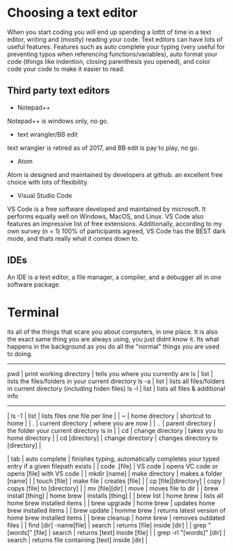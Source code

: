 # Choosing a text editor

When you start coding you will end up spending a lotttt of time in a text editor, writing and (mostly) reading your code. Text editors can have lots of useful features.
Features such as auto complete your typing (very useful for preventing typos when referencing functions/variables), auto format your code (things like indention, closing parenthesis you 
opened), and color code your code to make it easier to read.

## Third party text editors
- Notepad++ 

Notepad++ is windows only, no go.

- text wrangler/BB edit

text wrangler is retired as of 2017, and BB edit is pay to play, no go.

- Atom

Atom is designed and maintained by developers at github. an excellent free choice with lots of flexibility.

- Visual Studio Code

VS Code is a free software developed and maintained by microsoft. It performs equally well on Windows, MacOS, and Linux. VS Code also features an impressive list of 
free extensions.
Additionally, according to my own survey (n = 1) 100% of participants agreed, VS Code has the BEST dark mode, and thats really what it comes down to.

## IDEs
An IDE is a text editor, a file
manager, a compiler, and a debugger all in one software package.

# Terminal

its all of the things that scare you about computers, in one place. It is also the exact same thing you are always using, you just didnt know it. Its what happens in the 
background as you do all the "normal" things you are used to doing.

---
pwd | print working directory | tells you where you currently are
ls | list | lists the files/folders in your current directory
ls -a | list | lists all files/folders in current directory (including hiden files)
ls -l | list | lists all files & additional info




---
| ls -1 | list | lists files one file per line |
| ~ | home directory | shortcut to home |
| . | current directory | where you are now |
| .. | parent directory | the folder your current directory is in |
| cd | change directory | takes you to home directory |
| cd \[directory] | change directory | changes directory to \[directory] |





| tab | auto complete | finishes typing, automatically completes your typed entry if a given filepath exists |
| code .\[file] | VS code | opens VC code or opens \[file] with VS code |
| mkdir \[name] | make directory | makes a folder \[name] |
| touch \[file] | make file | creates \[file] |
| cp \[file]\[directory] | copy | copys \[file] to \[directory] |
| mv \[file]\[dir] | move | moves file to dir |
| brew install \[thing] | home brew | installs \[thing] |
| brew list | home brew | lists all home brew installed items |
| brew upgrade | home brew | updates home brew installed items |
| brew update | homme brew | returns latest version of home brew installed items |
| brew cleanup | home brew | removes outdated files |
| find \[dir] -name\[file] | search | returns \[file] inside \[dir] |
| grep "\[words]" \[file] | search | returns \[text] inside \[file] |
| grep -rl "\[words]" \[dir] | search | returns file containing \[text] inside \[dir] |
